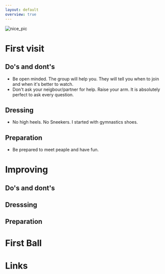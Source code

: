 ```yaml
---
layout: default
overview: true
---
```


![nice_pic](pictures/title_image.jpg?raw=true)

# First visit

## Do's and dont's
* Be open minded. The group will help you. They will tell you when to join and when it's better to watch. 
* Don't ask your neigbour/partner for help. Raise your arm. It is absolutely perfect to ask every question.

## Dressing
* No high heels. No Sneekers. I started with gymnastics shoes.

## Preparation
* Be prepared to meet peaple and have fun.

# Improving
## Do's and dont's

## Dresssing

## Preparation

# First Ball

# Links

